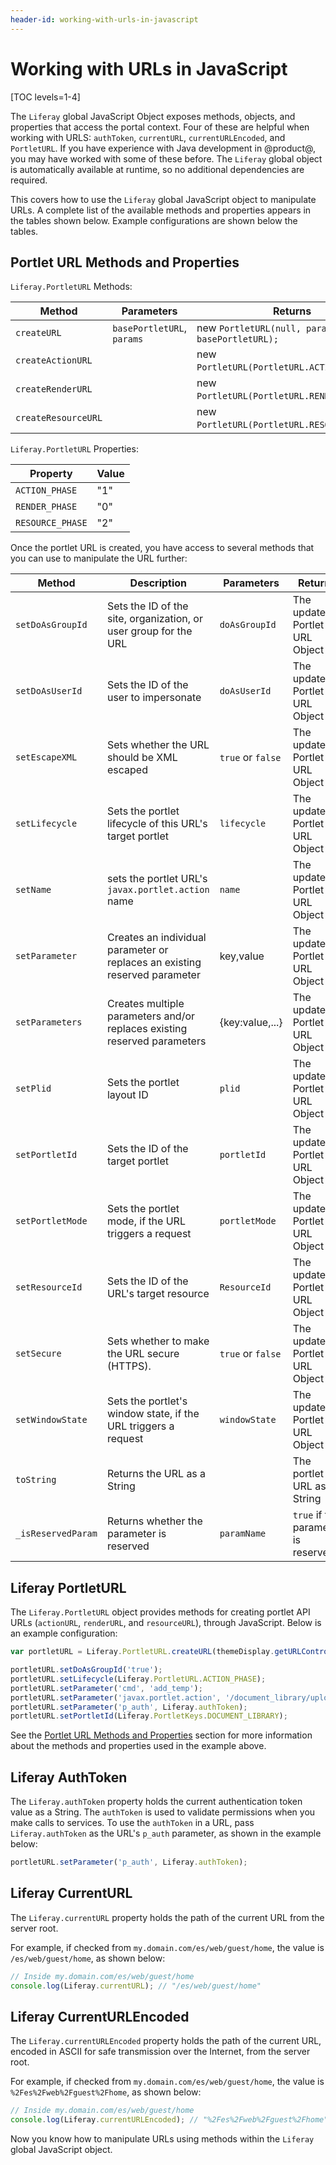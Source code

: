 ```yaml
---
header-id: working-with-urls-in-javascript
---
```


# Working with URLs in JavaScript

[TOC levels=1-4]

The `Liferay` global JavaScript Object exposes methods, objects, and properties 
that access the portal context. Four of these are helpful when working with 
URLS: `authToken`, `currentURL`, `currentURLEncoded`, and `PortletURL`. If you 
have experience with Java development in @product@, you may have worked with 
some of these before. The `Liferay` global object is automatically available at 
runtime, so no additional dependencies are required. 

This covers how to use the `Liferay` global JavaScript object to manipulate 
URLs. A complete list of the available methods and properties appears in the 
tables shown below. Example configurations are shown below the tables. 

## Portlet URL Methods and Properties

`Liferay.PortletURL` Methods:

| Method | Parameters | Returns |
| --- | --- | --- |
| `createURL` | `basePortletURL`, `params` | new `PortletURL(null, params, basePortletURL);` |
| `createActionURL` |  | new `PortletURL(PortletURL.ACTION_PHASE`); |
| `createRenderURL` |  | new `PortletURL(PortletURL.RENDER_PHASE`); |
| `createResourceURL` |  | new `PortletURL(PortletURL.RESOURCE_PHASE`); |

`Liferay.PortletURL` Properties:

| Property | Value |
| --- | --- |
| `ACTION_PHASE` | "1" |
| `RENDER_PHASE` | "0" |
| `RESOURCE_PHASE` | "2" |

Once the portlet URL is created, you have access to several methods that you can 
use to manipulate the URL further:

| Method | Description | Parameters | Returns |
| --- | --- | --- | --- |
| `setDoAsGroupId` | Sets the ID of the site, organization, or user group for the URL | `doAsGroupId` | The updated Portlet URL Object |
| `setDoAsUserId` | Sets the ID of the user to impersonate | `doAsUserId` | The updated Portlet URL Object |
| `setEscapeXML` | Sets whether the URL should be XML escaped | `true` or `false` | The updated Portlet URL Object |
| `setLifecycle` | Sets the portlet lifecycle of this URL's target portlet | `lifecycle` | The updated Portlet URL Object |
| `setName` | sets the portlet URL's `javax.portlet.action` name | `name` | The updated Portlet URL Object |
| `setParameter` | Creates an individual parameter or replaces an existing reserved parameter | key,value | The updated Portlet URL Object |
| `setParameters` | Creates multiple parameters and/or replaces existing reserved parameters | {key:value,...} | The updated Portlet URL Object |
| `setPlid` | Sets the portlet layout ID | `plid` | The updated Portlet URL Object |
| `setPortletId` | Sets the ID of the target portlet | `portletId` | The updated Portlet URL Object |
| `setPortletMode` | Sets the portlet mode, if the URL triggers a request | `portletMode` | The updated Portlet URL Object |
| `setResourceId` | Sets the ID of the URL's target resource | `ResourceId` | The updated Portlet URL Object |
| `setSecure` | Sets whether to make the URL secure (HTTPS). | `true` or `false` | The updated Portlet URL Object |
| `setWindowState` | Sets the portlet's window state, if the URL triggers a request | `windowState` | The updated Portlet URL Object |
| `toString` | Returns the URL as a String |  | The portlet URL as a String |
| `_isReservedParam` | Returns whether the parameter is reserved | `paramName` | `true` if the parameter is reserved |

## Liferay PortletURL

The `Liferay.PortletURL` object provides methods for creating portlet API URLs
(`actionURL`, `renderURL`, and `resourceURL`), through JavaScript. Below is an
example configuration:

```javascript
var portletURL = Liferay.PortletURL.createURL(themeDisplay.getURLControlPanel());

portletURL.setDoAsGroupId('true');
portletURL.setLifecycle(Liferay.PortletURL.ACTION_PHASE);
portletURL.setParameter('cmd', 'add_temp');
portletURL.setParameter('javax.portlet.action', '/document_library/upload_file_entry');
portletURL.setParameter('p_auth', Liferay.authToken);
portletURL.setPortletId(Liferay.PortletKeys.DOCUMENT_LIBRARY);
```

See the [Portlet URL Methods and Properties](#portlet-url-methods-and-properties) 
section for more information about the methods and properties used in the 
example above. 

## Liferay AuthToken

The `Liferay.authToken` property holds the current authentication token value as 
a String. The `authToken` is used to validate permissions when you make calls to 
services. To use the `authToken` in a URL, pass `Liferay.authToken` as the URL's 
`p_auth` parameter, as shown in the example below:

```javascript
portletURL.setParameter('p_auth', Liferay.authToken);
```

## Liferay CurrentURL

The `Liferay.currentURL` property holds the path of the current URL from the 
server root.

For example, if checked from `my.domain.com/es/web/guest/home`, the value is 
`/es/web/guest/home`, as shown below:

```javascript
// Inside my.domain.com/es/web/guest/home
console.log(Liferay.currentURL); // "/es/web/guest/home"
```

## Liferay CurrentURLEncoded

The `Liferay.currentURLEncoded` property holds the path of the current URL, 
encoded in ASCII for safe transmission over the Internet, from the server root. 

For example, if checked from `my.domain.com/es/web/guest/home`, the value is 
`%2Fes%2Fweb%2Fguest%2Fhome`, as shown below:

```javascript
// Inside my.domain.com/es/web/guest/home
console.log(Liferay.currentURLEncoded); // "%2Fes%2Fweb%2Fguest%2Fhome"
```

Now you know how to manipulate URLs using methods within the `Liferay` global 
JavaScript object. 

